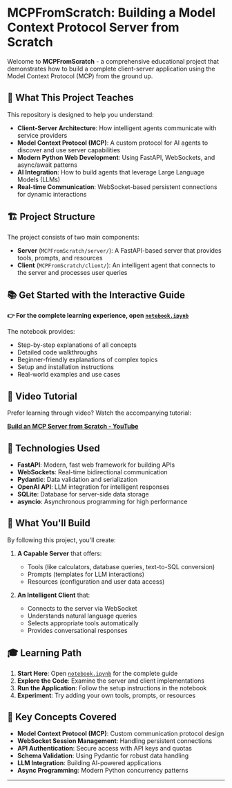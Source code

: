 # MCPFromScratch: Building a Model Context Protocol Server from Scratch

Welcome to **MCPFromScratch** - a comprehensive educational project that demonstrates how to build a complete client-server application using the Model Context Protocol (MCP) from the ground up.

## 🎯 What This Project Teaches

This repository is designed to help you understand:

- **Client-Server Architecture**: How intelligent agents communicate with service providers
- **Model Context Protocol (MCP)**: A custom protocol for AI agents to discover and use server capabilities
- **Modern Python Web Development**: Using FastAPI, WebSockets, and async/await patterns
- **AI Integration**: How to build agents that leverage Large Language Models (LLMs)
- **Real-time Communication**: WebSocket-based persistent connections for dynamic interactions

## 🏗️ Project Structure

The project consists of two main components:

- **Server** (`MCPFromScratch/server/`): A FastAPI-based server that provides tools, prompts, and resources
- **Client** (`MCPFromScratch/client/`): An intelligent agent that connects to the server and processes user queries

## 📚 Get Started with the Interactive Guide

**👉 For the complete learning experience, open [`notebook.ipynb`](notebook.ipynb)**

The notebook provides:
- Step-by-step explanations of all concepts
- Detailed code walkthroughs
- Beginner-friendly explanations of complex topics
- Setup and installation instructions
- Real-world examples and use cases

## 🎥 Video Tutorial

Prefer learning through video? Watch the accompanying tutorial:

**[Build an MCP Server from Scratch - YouTube](https://youtu.be/5KYZUtmQW_U)**

## 🔧 Technologies Used

- **FastAPI**: Modern, fast web framework for building APIs
- **WebSockets**: Real-time bidirectional communication
- **Pydantic**: Data validation and serialization
- **OpenAI API**: LLM integration for intelligent responses
- **SQLite**: Database for server-side data storage
- **asyncio**: Asynchronous programming for high performance

## 🚀 What You'll Build

By following this project, you'll create:

1. **A Capable Server** that offers:
   - Tools (like calculators, database queries, text-to-SQL conversion)
   - Prompts (templates for LLM interactions)
   - Resources (configuration and user data access)

2. **An Intelligent Client** that:
   - Connects to the server via WebSocket
   - Understands natural language queries
   - Selects appropriate tools automatically
   - Provides conversational responses

## 🎓 Learning Path

1. **Start Here**: Open [`notebook.ipynb`](notebook.ipynb) for the complete guide
2. **Explore the Code**: Examine the server and client implementations
3. **Run the Application**: Follow the setup instructions in the notebook
4. **Experiment**: Try adding your own tools, prompts, or resources

## 📖 Key Concepts Covered

- **Model Context Protocol (MCP)**: Custom communication protocol design
- **WebSocket Session Management**: Handling persistent connections
- **API Authentication**: Secure access with API keys and quotas
- **Schema Validation**: Using Pydantic for robust data handling
- **LLM Integration**: Building AI-powered applications
- **Async Programming**: Modern Python concurrency patterns

---


